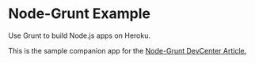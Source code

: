 # Node-Grunt Example

Use Grunt to build Node.js apps on Heroku.

This is the sample companion app for the [Node-Grunt DevCenter Article.](https://devcenter.heroku.com/articles/node-with-grunt)
